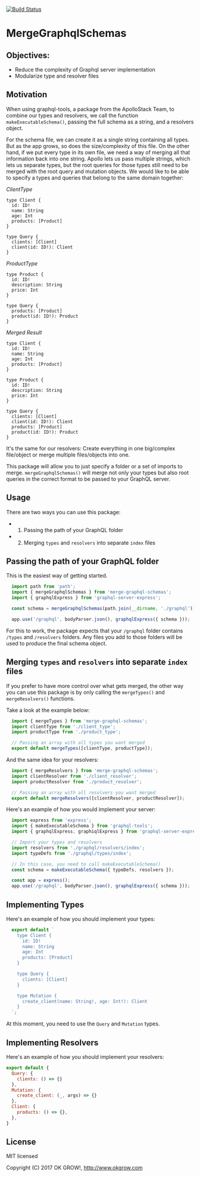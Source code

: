 [![Build Status](https://semaphoreci.com/api/v1/rodmac98/merge-graphql-schemas/branches/master/shields_badge.svg)](https://semaphoreci.com/rodmac98/merge-graphql-schemas)


# MergeGraphqlSchemas

## Objectives:
  * Reduce the complexity of Graphql server implementation
  * Modularize type and resolver files

## Motivation

When using graphql-tools, a package from the ApolloStack Team, to combine our
types and resolvers, we call the function `makeExecutableSchema()`, passing the full schema as a string, and a resolvers object.

For the schema file, we can create it as a single string containing all types.
But as the app grows, so does the size/complexity of this file. On the other hand, if we put every type in its own file, we need a way of merging all that information back into one string. Apollo lets us pass multiple strings, which lets us separate types, but the root queries for those types still need to be merged with the root query and mutation objects. We would like to be able to specify a types and queries that belong to the same domain together:

*ClientType*
```
type Client {
  id: ID!
  name: String
  age: Int
  products: [Product]
}

type Query {
  clients: [Client]
  client(id: ID!): Client
}
```

*ProductType*
```
type Product {
  id: ID!
  description: String
  price: Int
}

type Query {
  products: [Product]
  product(id: ID!): Product
}
```


*Merged Result*
```
type Client {
  id: ID!
  name: String
  age: Int
  products: [Product]
}

type Product {
  id: ID!
  description: String
  price: Int
}

type Query {
  clients: [Client]
  client(id: ID!): Client
  products: [Product]
  product(id: ID!): Product
}
```

It's the same for our resolvers: Create everything in one big/complex file/object or merge multiple files/objects into one.

This package will allow you to just specify a folder or a set of imports to merge. `mergeGraphqlSchemas()` will merge not only your types but also root queries in the correct format to be passed to your GraphQL server.

## Usage

There are two ways you can use this package:
  - 1. Passing the path of your GraphQL folder
  - 2. Merging `types` and `resolvers` into separate `index` files

## Passing the path of your GraphQL folder

This is the easiest way of getting started.

```js
  import path from 'path';
  import { mergeGraphqlSchemas } from 'merge-graphql-schemas';
  import { graphqlExpress } from 'graphql-server-express';

  const schema = mergeGraphqlSchemas(path.join(__dirname, './graphql'));

  app.use('/graphql', bodyParser.json(), graphqlExpress({ schema }));
```

For this to work, the package expects that your `/graphql` folder contains `/types` and `/resolvers` folders. Any files you add to those folders will be used to produce the final schema object.

## Merging `types` and `resolvers` into separate `index` files

If you prefer to have more control over what gets merged, the other way you can use this package is by only calling the `mergeTypes()` and `mergeResolvers()` functions.

Take a look at the example below:

```js
  import { mergeTypes } from 'merge-graphql-schemas';
  import clientType from './client_type';
  import productType from './product_type';

  // Passing an array with all types you want merged
  export default mergeTypes([clientType, productType]);
```

And the same idea for your resolvers:
```js
  import { mergeResolvers } from 'merge-graphql-schemas';
  import clientResolver from './client_resolver';
  import productResolver from './product_resolver';

  // Passing an array with all resolvers you want merged
  export default mergeResolvers([clientResolver, productResolver]);
```

Here's an example of how you would implement your server:

```js
  import express from 'express';
  import { makeExecutableSchema } from 'graphql-tools';
  import { graphqlExpress, graphiqlExpress } from 'graphql-server-express';

  // Import your types and resolvers
  import resolvers from './graphql/resolvers/index';
  import typeDefs from './graphql/types/index';

  // In this case, you need to call makeExecutableSchema()
  const schema = makeExecutableSchema({ typeDefs, resolvers });

  const app = express();
  app.use('/graphql', bodyParser.json(), graphqlExpress({ schema }));
```

## Implementing Types

Here's an example of how you should implement your types:

```js
  export default `
    type Client {
      id: ID!
      name: String
      age: Int
      products: [Product]
    }

    type Query {
      clients: [Client]
    }

    type Mutation {
      create_client(name: String!, age: Int!): Client
    }
  `;
```

At this moment, you need to use the `Query` and `Mutation` types.

## Implementing Resolvers

Here's an example of how you should implement your resolvers:

```js
export default {
  Query: {
    clients: () => {}
  },
  Mutation: {
    create_client: (_, args) => {}
  },
  Client: {
    products: () => {},
  },
}
```

## License

MIT licensed

Copyright (C) 2017 OK GROW!, http://www.okgrow.com
